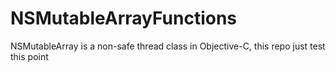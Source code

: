 # NSMutableArrayFunctions

NSMutableArray is a non-safe thread class in Objective-C, this repo just test this point
